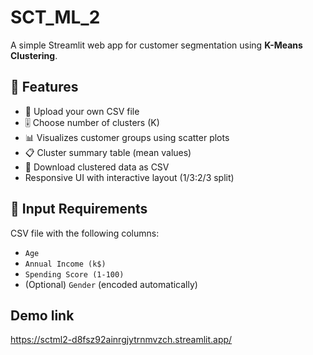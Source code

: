 # SCT_ML_2
A simple Streamlit web app for customer segmentation using **K-Means Clustering**.

## 📌 Features

- 📁 Upload your own CSV file
- 🎚️ Choose number of clusters (K)
- 📊 Visualizes customer groups using scatter plots
- 📋 Cluster summary table (mean values)
- 💾 Download clustered data as CSV
- Responsive UI with interactive layout (1/3:2/3 split)

## 📂 Input Requirements

CSV file with the following columns:
- `Age`
- `Annual Income (k$)`
- `Spending Score (1-100)`
- (Optional) `Gender` (encoded automatically)

## Demo link

https://sctml2-d8fsz92ainrgjytrnmvzch.streamlit.app/
